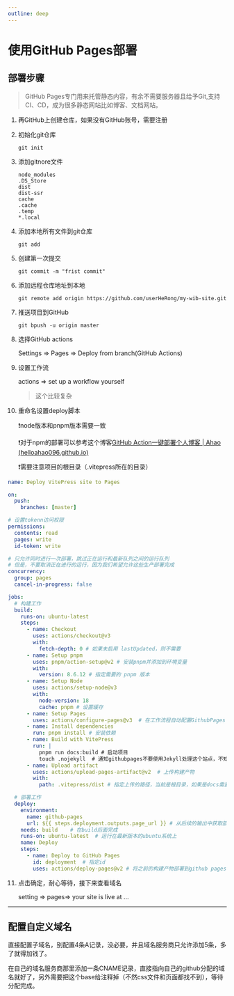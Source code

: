 ```yaml
---
outline: deep
---
```


# 使用GitHub Pages部署

## 部署步骤

> GitHub Pages专门用来托管静态内容，有余不需要服务器且给予Git,支持CI、CD，成为很多静态网站比如博客、文档网站。

1. 再GitHub上创建仓库，如果没有GitHub账号，需要注册

2. 初始化git仓库
   
   `git init`

3. 添加gitnore文件
   
   ```ignore
   node_modules
   .DS_Store
   dist
   dist-ssr
   cache
   .cache
   .temp
   *.local
   ```

4. 添加本地所有文件到git仓库
   
   `git add`

5. 创建第一次提交
   
   `git commit -m "frist commit"`

6. 添加远程仓库地址到本地
   
   `git remote add origin https://github.com/userHeRong/my-wib-site.git`

7. 推送项目到GitHub
   
   `git bpush -u origin master`

8. 选择GitHub actions
   
   Settings => Pages => Deploy from branch(GitHub Actions)

9. 设置工作流
   
   actions => set up a workflow yourself
   
   > 这个比较复杂

10. 重命名设置deploy脚本
    
    ❗node版本和pnpm版本需要一致
    
    ❗对于npm的部署可以参考这个博客[GitHub Action一键部署个人博客 | Ahao (helloahao096.github.io)](https://helloahao096.github.io/helloahao/posts/GitHub Action一键部署个人博客.html)
    
    ❗需要注意项目的根目录（.vitepress所在的目录）

```yml
name: Deploy VitePress site to Pages

on:
  push:
    branches: [master]

# 设置tokenn访问权限
permissions:
  contents: read
  pages: write
  id-token: write

# 只允许同时进行一次部署，跳过正在运行和最新队列之间的运行队列
# 但是，不要取消正在进行的运行，因为我们希望允许这些生产部署完成
concurrency:
  group: pages
  cancel-in-progress: false

jobs:
  # 构建工作
  build:
    runs-on: ubuntu-latest
    steps:
      - name: Checkout
        uses: actions/checkout@v3
        with:
          fetch-depth: 0 # 如果未启用 lastUpdated，则不需要
      - name: Setup pnpm
        uses: pnpm/action-setup@v2 # 安装pnpm并添加到环境变量
        with:
          version: 8.6.12 # 指定需要的 pnpm 版本
      - name: Setup Node
        uses: actions/setup-node@v3
        with:
          node-version: 18
          cache: pnpm # 设置缓存
      - name: Setup Pages
        uses: actions/configure-pages@v3  # 在工作流程自动配置GithubPages
      - name: Install dependencies
        run: pnpm install # 安装依赖
      - name: Build with VitePress
        run: |
          pnpm run docs:build # 启动项目
          touch .nojekyll  # 通知githubpages不要使用Jekyll处理这个站点，不知道为啥不生效，就手动搞了
      - name: Upload artifact
        uses: actions/upload-pages-artifact@v2  # 上传构建产物
        with:
          path: .vitepress/dist # 指定上传的路径，当前是根目录，如果是docs需要加docs/的前缀

  # 部署工作
  deploy:
    environment:
      name: github-pages
      url: ${{ steps.deployment.outputs.page_url }} # 从后续的输出中获取部署后的页面URL
    needs: build    # 在build后面完成
    runs-on: ubuntu-latest  # 运行在最新版本的ubuntu系统上
    name: Deploy
    steps:
      - name: Deploy to GitHub Pages
        id: deployment  # 指定id
        uses: actions/deploy-pages@v2 # 将之前的构建产物部署到github pages中

```

11. 点击确定，耐心等待，接下来查看域名
    
    setting => pages=> your site is live at ...

___

## 配置自定义域名

直接配置子域名，别配置4条A记录，没必要，并且域名服务商只允许添加5条，多了就得加钱了。

在自己的域名服务商那里添加一条CNAME记录，直接指向自己的github分配的域名就好了，另外需要把这个base给注释掉（不然css文件和页面都找不到），等待分配完成。
